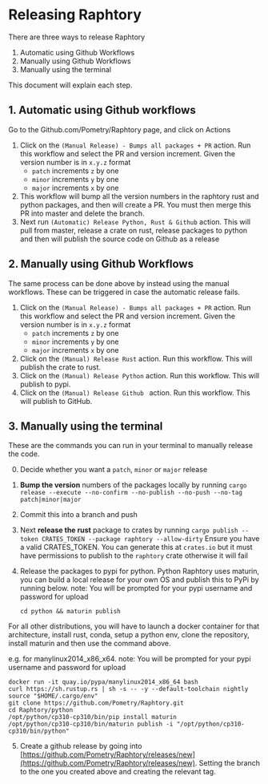 # Releasing Raphtory

There are three ways to release Raphtory

1. Automatic using Github Workflows
2. Manually using Github Workflows
3. Manually using the terminal

This document will explain each step.

## 1. Automatic using Github workflows

Go to the Github.com/Pometry/Raphtory page, and click on Actions

1. Click on the `(Manual Release) - Bumps all packages + PR` action. Run this workflow and select the PR and version increment. Given the version number is in `x.y.z` format
    - `patch` increments `z` by one
    - `minor` increments `y` by one
    - `major` increments `x` by one
2. This workflow will bump all the version numbers in the raphtory rust and python packages, and then will create a PR. You must then merge this PR into master and delete the branch.
3. Next run `(Automatic) Release Python, Rust & Github` action. This will pull from master, release a crate on rust, release packages to python and then will publish the source code on Github as a release


## 2. Manually using Github Workflows

The same process can be done above by instead using the manual workflows. These can be triggered in case the automatic release fails.

1. Click on the `(Manual Release) - Bumps all packages + PR` action. Run this workflow and select the PR and version increment. Given the version number is in `x.y.z` format
    - `patch` increments `z` by one
    - `minor` increments `y` by one
    - `major` increments `x` by one
2. Click on the `(Manual) Release Rust` action. Run this workflow. This will publish the crate to rust.
3. Click on the `(Manual) Release Python` action. Run this workflow. This will publish to pypi.
4. Click on the `(Manual) Release Github ` action. Run this workflow. This will publish to GitHub.


## 3. Manually using the terminal

These are the commands you can run in your terminal to manually release the code.

0. Decide whether you want a `patch`, `minor` or `major` release
1. **Bump the version** numbers of the packages locally by running `cargo release --execute --no-confirm --no-publish --no-push --no-tag patch|minor|major`
2. Commit this into a branch and push
3. Next **release the rust** package to crates by running `cargo publish --token CRATES_TOKEN --package raphtory --allow-dirty` Ensure you have a valid CRATES_TOKEN. You can generate this at `crates.io` but it must have permissions to publish to the `raphtory` crate otherwise it will fail
4. Release the packages to pypi for python. Python Raphtory uses maturin, you can build a local release for your own OS and publish this to PyPi by running below. note: You will be prompted for your pypi username and password for upload

   `cd python && maturin publish`

For all other distributions, you will have to launch a docker container for that architecture, install rust, conda, setup a python env, clone the repository, install maturin and then use the command above.

e.g. for manylinux2014_x86_x64. note: You will be prompted for your pypi username and password for upload

    docker run -it quay.io/pypa/manylinux2014_x86_64 bash
    curl https://sh.rustup.rs | sh -s -- -y --default-toolchain nightly
    source "$HOME/.cargo/env"
    git clone https://github.com/Pometry/Raphtory.git
    cd Raphtory/python
    /opt/python/cp310-cp310/bin/pip install maturin
    /opt/python/cp310-cp310/bin/maturin publish -i "/opt/python/cp310-cp310/bin/python" 

5. Create a github release by going into [https://github.com/Pometry/Raphtory/releases/new](https://github.com/Pometry/Raphtory/releases/new). Setting the branch to the one you created above and creating the relevant tag.   
    



